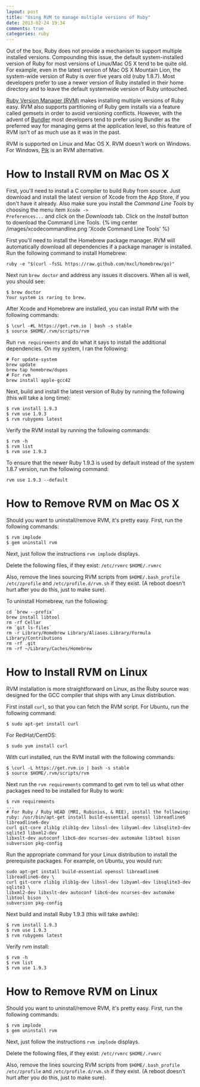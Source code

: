 ```yaml
---
layout: post
title: "Using RVM to manage multiple versions of Ruby"
date: 2013-02-24 19:34
comments: true
categories: ruby
---
```

Out of the box, Ruby does not provide a mechanism to support multiple
installed versions.  Compounding this issue, the default system-installed
version of Ruby for most versions of Linux/Mac OS X tend to be quite old.
For example, even in the latest version of Mac OS X Mountain Lion, the
system-wide version of Ruby is over five years old (ruby 1.8.7).  Most
developers prefer to use a newer version of Ruby installed in their home
directory and to leave the default systemwide version of Ruby untouched.

[Ruby Version Manager (RVM)](http://rvm.io)  makes installing multiple
versions of Ruby easy.  RVM also supports partitioning of Ruby gem installs
via a feature called gemsets in order to avoid versioning conflicts.  However,
with the advent of [Bundler](http://gembundler.com) most developers tend to
prefer using Bundler as the preferred way for managing gems at the
application level, so this feature of RVM isn't of as much use as it was
in the past.

RVM is supported on Linux and Mac OS X.  RVM doesn't work on Windows.
For Windows, [Pik](https://github.com/vertiginous/pik) is an RVM alternative.

How to Install RVM on Mac OS X
==============================
First, you'll need to install a C compiler to build Ruby from source.  Just
download and install the latest version of Xcode from the App Store, if you
don't have it already.  Also make sure you install the *Command Line Tools*
by choosing the menu item <code>Xcode -> Preferences...</code> and click
on the *Downloads* tab.  Click on the *Install* button to download the
Command Line Tools.
{% img center /images/xcodecommandline.png 'Xcode Command Line Tools' %}

First you'll need to install the Homebrew package manager.  RVM will
automatically download all dependencies if a package manager is installed.
Run the following command to install Homebrew:

```
ruby -e "$(curl -fsSL https://raw.github.com/mxcl/homebrew/go)"
```

Next run <code>brew doctor</code> and address any issues it discovers.  When
all is well, you should see:

```
$ brew doctor
Your system is raring to brew.
```

After Xcode and Homebrew are installed, you can install RVM with the following
commands:

```
$ \curl -#L https://get.rvm.io | bash -s stable
$ source $HOME/.rvm/scripts/rvm
```

Run <code>rvm requirements</code> and do what it says to install the additional
dependencies.  On my system, I ran the following:

```
# For update-system
brew update
brew tap homebrew/dupes
# For rvm
brew install apple-gcc42
```

Next, build and install the latest version of Ruby by running the following
(this will take a long time):
```
$ rvm install 1.9.3
$ rvm use 1.9.3
$ rvm rubygems latest
```

Verify the RVM install by running the following commands:
```
$ rvm -h
$ rvm list
$ rvm use 1.9.3
```

To ensure that the newer Ruby 1.9.3 is used by default instead of the
system 1.8.7 version, run the following command:
```
rvm use 1.9.3 --default
```

How to Remove RVM on Mac OS X
=============================
Should you want to uninstall/remove RVM, it's pretty easy.  First, run
the following commands:

```
$ rvm implode
$ gem uninstall rvm
```

Next, just follow the instructions <code>rvm implode</code> displays.

Delete the following files, if they exist:
<code>/etc/rvmrc</code>
<code>$HOME/.rvmrc</code>

Also, remove the lines sourcing RVM scripts from 
<code>$HOME/.bash_profile</code> <code>/etc/zprofile</code> and 
<code>/etc/profile.d/rvm.sh</code> if they exist.  (A reboot doesn't hurt
after you do this, just to make sure).

To uninstall Homebrew, run the following:

```
cd `brew --prefix`
brew install libtool
rm -rf Cellar
rm `git ls-files`
rm -r Library/Homebrew Library/Aliases Library/Formula Library/Contributions
rm -rf .git
rm -rf ~/Library/Caches/Homebrew
```

How to Install RVM on Linux
===========================
RVM installation is more straightforward on Linux, as the Ruby source was
designed for the GCC compiler that ships with any Linux distribution.

First install <code>curl</code>, so that you can fetch the RVM script.
For Ubuntu, run
the following command:
```
$ sudo apt-get install curl
```
For RedHat/CentOS:
```
$ sudo yum install curl
```

With curl installed, run the RVM install with the following commands:
```
$ \curl -L https://get.rvm.io | bash -s stable
$ source $HOME/.rvm/scripts/rvm
```

Next run the <code>rvm requirements</code> command to get rvm to tell us what
other packages need to be installed for Ruby to work:
```
$ rvm requirements
...
# For Ruby / Ruby HEAD (MRI, Rubinius, & REE), install the following:
ruby: /usr/bin/apt-get install build-essential openssl libreadline6 libreadline6-dev 
curl git-core zlib1g zlib1g-dev libssl-dev libyaml-dev libsqlite3-dev sqlite3 libxml2-dev
libxslt-dev autoconf libc6-dev ncurses-dev automake libtool bison subversion pkg-config
```

Run the appropriate command for your Linux distribution to install the
prerequisite packages.  For example, on Ubuntu, you would run:
```
sudo apt-get install build-essential openssl libreadline6 libreadline6-dev \
curl git-core zlib1g zlib1g-dev libssl-dev libyaml-dev libsqlite3-dev sqlite3 \
libxml2-dev libxslt-dev autoconf libc6-dev ncurses-dev automake libtool bison  \
subversion pkg-config
```

Next build and install Ruby 1.9.3 (this will take awhile):
```
$ rvm install 1.9.3
$ rvm use 1.9.3
$ rvm rubygems latest
```

Verify rvm install:
```
$ rvm -h
$ rvm list
$ rvm use 1.9.3
```

How to Remove RVM on Linux
==========================
Should you want to uninstall/remove RVM, it's pretty easy.  First, run
the following commands:

```
$ rvm implode
$ gem uninstall rvm
```

Next, just follow the instructions <code>rvm implode</code> displays.

Delete the following files, if they exist:
<code>/etc/rvmrc</code>
<code>$HOME/.rvmrc</code>

Also, remove the lines sourcing RVM scripts from
<code>$HOME/.bash_profile</code> <code>/etc/zprofile</code> and
<code>/etc/profile.d/rvm.sh</code> if they exist.  (A reboot doesn't hurt
after you do this, just to make sure).
